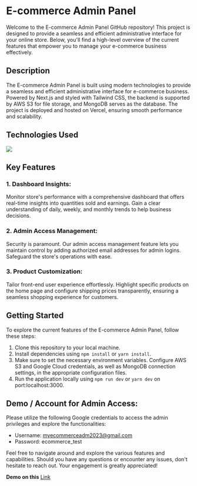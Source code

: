 # E-commerce Admin Panel

Welcome to the E-commerce Admin Panel GitHub repository! This project is designed to provide a seamless and efficient administrative interface for your online store. Below, you'll find a high-level overview of the current features that empower you to manage your e-commerce business effectively.

## Description

The E-commerce Admin Panel is built using modern technologies to provide a seamless and efficient administrative interface for e-commerce business. Powered by Next.js and styled with Tailwind CSS, the backend is supported by AWS S3 for file storage, and MongoDB serves as the database. The project is deployed and hosted on Vercel, ensuring smooth performance and scalability.

## Technologies Used

<p align="start">
  <a href="https://skillicons.dev">
    <img src="https://skillicons.dev/icons?i=react,nextjs,tailwind,aws,mongodb,vercel,github" />
  </a>
</p>

## Key Features

### 1. Dashboard Insights:
Monitor store's performance with a comprehensive dashboard that offers real-time insights into quantities sold and earnings. Gain a clear understanding of daily, weekly, and monthly trends to help  business decisions.

### 2. Admin Access Management:
Security is paramount. Our admin access management feature lets you maintain control by adding authorized email addresses for admin logins. Safeguard the store's operations with ease.

### 3. Product Customization:
Tailor front-end user experience effortlessly. Highlight specific products on the home page and configure shipping prices transparently, ensuring a seamless shopping experience for customers.

## Getting Started

To explore the current features of the E-commerce Admin Panel, follow these steps:

1. Clone this repository to your local machine.
2. Install dependencies using `npm install` or `yarn install`.
3. Make sure to set the necessary environment variables. Configure AWS S3 and Google Cloud credentials, as well as MongoDB connection settings, in the appropriate configuration files. 
4. Run the application locally using `npm run dev` or `yarn dev` on port:localhost:3000.

## Demo /  Account for Admin Access:
Please utilize the following Google credentials to access the admin privileges and explore the functionalities:

- Username: myecommerceadm2023@gmail.com
- Password: ecommerce_test
  
Feel free to navigate around and explore the various features and capabilities. Should you have any questions or encounter any issues, don't hesitate to reach out. Your engagement is greatly appreciated!

**Demo on this**
  [Link](https://my-admin-ecommerce-2023.vercel.app/)


